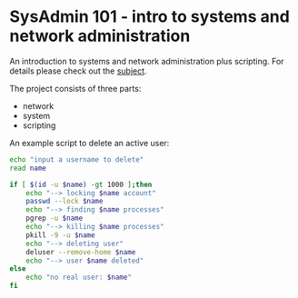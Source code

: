 # SysAdmin 101 - intro to systems and network administration

An introduction to systems and network administration plus scripting. For details please check out the [subject](https://github.com/sharvas/init/raw/master/init.en.pdf).

The project consists of three parts:
* network
* system
* scripting

An example script to delete an active user:
```bash
echo "input a username to delete"
read name

if [ $(id -u $name) -gt 1000 ];then
	echo "--> locking $name account"
	passwd --lock $name
	echo "--> finding $name processes"
	pgrep -u $name
	echo "--> killing $name processes"
	pkill -9 -u $name
	echo "--> deleting user"
	deluser --remove-home $name
	echo "--> user $name deleted"
else
	echo "no real user: $name"
fi
```
